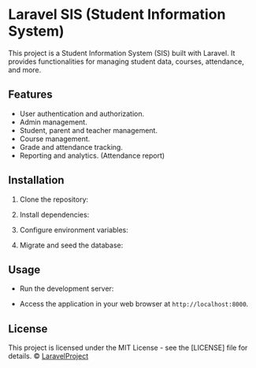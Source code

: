 # Laravel SIS (Student Information System)

This project is a Student Information System (SIS) built with Laravel. It provides functionalities for managing student data, courses, attendance, and more.

## Features

- User authentication and authorization.
- Admin management.
- Student, parent and teacher management.
- Course management.
- Grade and attendance tracking.
- Reporting and analytics. (Attendance report)

## Installation

1. Clone the repository:

2. Install dependencies:

3. Configure environment variables:

4. Migrate and seed the database:

## Usage

- Run the development server:

- Access the application in your web browser at `http://localhost:8000`.

## License

This project is licensed under the MIT License - see the [LICENSE] file for details. © [LaravelProject](https://laravelproject.com/school-management-system-laravel7/)
